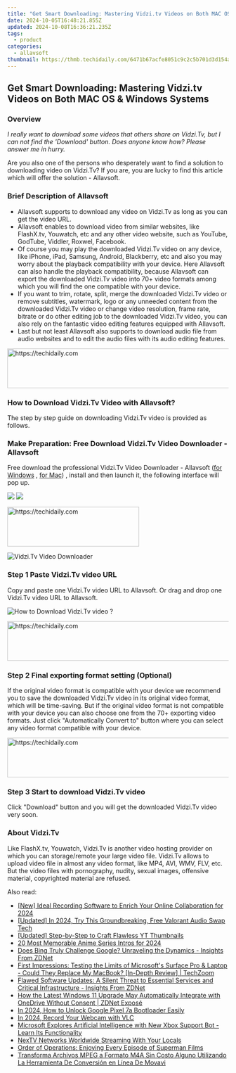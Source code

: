 ```yaml
---
title: "Get Smart Downloading: Mastering Vidzi.tv Videos on Both MAC OS & Windows Systems"
date: 2024-10-05T16:48:21.855Z
updated: 2024-10-08T16:36:21.235Z
tags:
  - product
categories:
  - allavsoft
thumbnail: https://thmb.techidaily.com/6471b67acfe8051c9c2c5b701d3d154a93913c9b510e1febb60299ae780985b8.jpg
---
```


## Get Smart Downloading: Mastering Vidzi.tv Videos on Both MAC OS & Windows Systems

### Overview

_I really want to download some videos that others share on Vidzi.Tv, but I can not find the 'Download' button. Does anyone know how? Please answer me in hurry._

Are you also one of the persons who desperately want to find a solution to downloading video on Vidzi.Tv? If you are, you are lucky to find this article which will offer the solution - Allavsoft.

### Brief Description of Allavsoft

* Allavsoft supports to download any video on Vidzi.Tv as long as you can get the video URL.
* Allavsoft enables to download video from similar websites, like FlashX.tv, Youwatch, etc and any other video website, such as YouTube, GodTube, Viddler, Roxwel, Facebook.
* Of course you may play the downloaded Vidzi.Tv video on any device, like iPhone, iPad, Samsung, Android, Blackberry, etc and also you may worry about the playback compatibility with your device. Here Allavsoft can also handle the playback compatibility, because Allavsoft can export the downloaded Vidzi.Tv video into 70+ video formats among which you will find the one compatible with your device.
* If you want to trim, rotate, split, merge the downloaded Vidzi.Tv video or remove subtitles, watermark, logo or any unneeded content from the downloaded Vidzi.Tv video or change video resolution, frame rate, bitrate or do other editing job to the downloaded Vidzi.Tv video, you can also rely on the fantastic video editing features equipped with Allavsoft.
* Last but not least Allavsoft also supports to download audio file from audio websites and to edit the audio files with its audio editing features.

<!-- affiliate ads begin -->
<a href="https://appsumo.8odi.net/c/5597632/2037319/7443" target="_top" id="2037319">
  <img src="//a.impactradius-go.com/display-ad/7443-2037319" border="0" alt="https://techidaily.com" width="728" height="90"/>
</a>
<img height="0" width="0" src="https://appsumo.8odi.net/i/5597632/2037319/7443" style="position:absolute;visibility:hidden;" border="0" />
<!-- affiliate ads end -->

### How to Download Vidzi.Tv Video with Allavsoft?

The step by step guide on downloading Vidzi.Tv video is provided as follows.

### Make Preparation: Free Download Vidzi.Tv Video Downloader - Allavsoft

Free download the professional Vidzi.Tv Video Downloader - Allavsoft ([for Windows](https://tools.techidaily.com/allavsoft/products/) , [for Mac](https://tools.techidaily.com/allavsoft/products/)) , install and then launch it, the following interface will pop up.

[![](https://www.allavsoft.com/how-to/../images/how-to/free-download-win.jpg)](https://tools.techidaily.com/allavsoft/products/) [![](https://www.allavsoft.com/how-to/../images/how-to/free-download-mac.jpg)](https://tools.techidaily.com/allavsoft/products/)

<!-- affiliate ads begin -->
<a href="https://aligracehair.sjv.io/c/5597632/1896541/19272" target="_top" id="1896541">
  <img src="//a.impactradius-go.com/display-ad/19272-1896541" border="0" alt="https://techidaily.com" width="300" height="90"/>
</a>
<img height="0" width="0" src="https://aligracehair.sjv.io/i/5597632/1896541/19272" style="position:absolute;visibility:hidden;" border="0" />
<!-- affiliate ads end -->

![Vidzi.Tv Video Downloader](https://www.allavsoft.com/how-to/../images/allavsoft/screen-shot-600.jpg)

### Step 1 Paste Vidzi.Tv video URL

Copy and paste one Vidzi.Tv video URL to Allavsoft. Or drag and drop one Vidzi.Tv video URL to Allavsoft.

![How to Download Vidzi.Tv video ?](https://www.allavsoft.com/how-to/../images/how-to/download-rtmp-video/download-rtmp-video.jpg)

<!-- affiliate ads begin -->
<a href="https://appsumo.8odi.net/c/5597632/2130891/7443" target="_top" id="2130891">
  <img src="//a.impactradius-go.com/display-ad/7443-2130891" border="0" alt="https://techidaily.com" width="728" height="90"/>
</a>
<img height="0" width="0" src="https://appsumo.8odi.net/i/5597632/2130891/7443" style="position:absolute;visibility:hidden;" border="0" />
<!-- affiliate ads end -->

### Step 2 Final exporting format setting (Optional)

If the original video format is compatible with your device we recommend you to save the downloaded Vidzi.Tv video in its original video format, which will be time-saving. But if the original video format is not compatible with your device you can also choose one from the 70+ exporting video formats. Just click "Automatically Convert to" button where you can select any video format compatible with your device.

<!-- affiliate ads begin -->
<a href="https://ephamedtechinc.pxf.io/c/5597632/2136623/26400" target="_top" id="2136623">
  <img src="//a.impactradius-go.com/display-ad/26400-2136623" border="0" alt="https://techidaily.com" width="728" height="90"/>
</a>
<img height="0" width="0" src="https://ephamedtechinc.pxf.io/i/5597632/2136623/26400" style="position:absolute;visibility:hidden;" border="0" />
<!-- affiliate ads end -->

### Step 3 Start to download Vidzi.Tv video

Click "Download" button and you will get the downloaded Vidzi.Tv video very soon.

### About Vidzi.Tv

Like FlashX.tv, Youwatch, Vidzi.Tv is another video hosting provider on which you can storage/remote your large video file. Vidzi.Tv allows to upload video file in almost any video format, like MP4, AVI, WMV, FLV, etc. But the video files with pornography, nudity, sexual images, offensive material, copyrighted material are refused.

<ins class="adsbygoogle"
     style="display:block"
     data-ad-format="autorelaxed"
     data-ad-client="ca-pub-7571918770474297"
     data-ad-slot="1223367746"></ins>

<ins class="adsbygoogle"
     style="display:block"
     data-ad-client="ca-pub-7571918770474297"
     data-ad-slot="8358498916"
     data-ad-format="auto"
     data-full-width-responsive="true"></ins>

<span class="atpl-alsoreadstyle">Also read:</span>
<div><ul>
<li><a href="https://screen-mirroring-recording.techidaily.com/new-ideal-recording-software-to-enrich-your-online-collaboration-for-2024/"><u>[New] Ideal Recording Software to Enrich Your Online Collaboration for 2024</u></a></li>
<li><a href="https://fox-glue.techidaily.com/updated-in-2024-try-this-groundbreaking-free-valorant-audio-swap-tech/"><u>[Updated] In 2024, Try This Groundbreaking, Free Valorant Audio Swap Tech</u></a></li>
<li><a href="https://facebook-video-share.techidaily.com/updated-step-by-step-to-craft-flawless-yt-thumbnails/"><u>[Updated] Step-by-Step to Craft Flawless YT Thumbnails</u></a></li>
<li><a href="https://article-knowledge.techidaily.com/20-most-memorable-anime-series-intros-for-2024/"><u>20 Most Memorable Anime Series Intros for 2024</u></a></li>
<li><a href="https://win-lab.techidaily.com/does-bing-truly-challenge-google-unraveling-the-dynamics-insights-from-zdnet/"><u>Does Bing Truly Challenge Google? Unraveling the Dynamics - Insights From ZDNet</u></a></li>
<li><a href="https://win-lab.techidaily.com/first-impressions-testing-the-limits-of-microsofts-surface-pro-and-laptop-could-they-replace-my-macbook-in-depth-review-techzoom/"><u>First Impressions: Testing the Limits of Microsoft's Surface Pro & Laptop - Could They Replace My MacBook? [In-Depth Review] | TechZoom</u></a></li>
<li><a href="https://win-lab.techidaily.com/flawed-software-updates-a-silent-threat-to-essential-services-and-critical-infrastructure-insights-from-zdnet/"><u>Flawed Software Updates: A Silent Threat to Essential Services and Critical Infrastructure - Insights From ZDNet</u></a></li>
<li><a href="https://win-lab.techidaily.com/how-the-latest-windows-11-upgrade-may-automatically-integrate-with-onedrive-without-consent-zdnet-expose/"><u>How the Latest Windows 11 Upgrade May Automatically Integrate with OneDrive Without Consent | ZDNet Exposé</u></a></li>
<li><a href="https://unlock-android.techidaily.com/in-2024-how-to-unlock-google-pixel-7a-bootloader-easily-by-drfone-android/"><u>In 2024, How to Unlock Google Pixel 7a Bootloader Easily</u></a></li>
<li><a href="https://desktop-recording.techidaily.com/in-2024-record-your-webcam-with-vlc/"><u>In 2024, Record Your Webcam with VLC</u></a></li>
<li><a href="https://win-lab.techidaily.com/microsoft-explores-artificial-intelligence-with-new-xbox-support-bot-learn-its-functionality/"><u>Microsoft Explores Artificial Intelligence with New Xbox Support Bot - Learn Its Functionality</u></a></li>
<li><a href="https://extra-hints.techidaily.com/nextv-networks-worldwide-streaming-with-your-locals/"><u>NexTV Networks Worldwide Streaming With Your Locals</u></a></li>
<li><a href="https://technical-tips.techidaily.com/order-of-operations-enjoying-every-episode-of-superman-films/"><u>Order of Operations: Enjoying Every Episode of Superman Films</u></a></li>
<li><a href="https://tech-renaissance.techidaily.com/transforma-archivos-mpeg-a-formato-m4a-sin-costo-alguno-utilizando-la-herramienta-de-conversion-en-linea-de-movavi/"><u>Transforma Archivos MPEG a Formato M4A Sin Costo Alguno Utilizando La Herramienta De Conversión en Línea De Movavi</u></a></li>
</ul></div>

